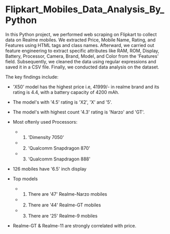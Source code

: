 # Flipkart_Mobiles_Data_Analysis_By_Python

In this Python project, we performed web scraping on Flipkart to collect data on Realme mobiles. We extracted Price, Mobile Name, Rating, and Features using HTML tags and class names. Afterward, we carried out feature engineering to extract specific attributes like RAM, ROM, Display, Battery, Processor, Camera, Brand, Model, and Color from the 'Features' field. Subsequently, we cleaned the data using regular expressions and saved it in a CSV file. Finally, we conducted data analysis on the dataset. 

The key findings include:
- 'X50' model has the highest price i.e, 41999/- in realme brand and its rating is 4.4, with a battery capacity of 4200 mAh.
- The model's with '4.5' rating is 'X2', 'X' and '5'.
- The model's with highest count '4.3' rating is 'Narzo' and 'GT'.
- Most oftenly used Processors:
   - 1. 'Dimensity 7050'
   - 2. 'Qualcomm Snapdragon 870'
   - 3. 'Qualcomm Snapdragon 888'
   
- 126 mobiles have '6.5' inch display
- Top models
   - 1. There are '47' Realme-Narzo mobiles
   - 2. There are '44' Realme-GT mobiles
   - 3. There are '25' Realme-9 mobiles
- Realme-GT & Realme-11 are strongly correlated with price.
